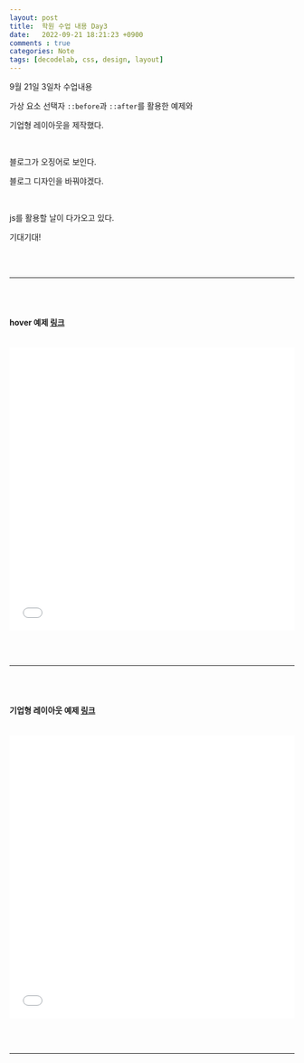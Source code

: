 ```yaml
---
layout: post
title:  학원 수업 내용 Day3
date:   2022-09-21 18:21:23 +0900
comments : true
categories: Note
tags: [decodelab, css, design, layout]
---
```



9월 21일 3일차 수업내용

가상 요소 선택자 `::before`과 `::after`를 활용한 예제와

기업형 레이아웃을 제작했다.

<br>

블로그가 오징어로 보인다.

블로그 디자인을 바꿔야겠다.

<br>

js를 활용할 날이 다가오고 있다.

기대기대!

<br><br>
<hr>
<br><br>

#### hover 예제 [링크](/decodelab/220921/hover/)

<br>

<iframe src='/decodelab/220921/hover/' frameborder='0' width='100%' height='500px'></iframe>

<br><br>
<hr>
<br><br>

#### 기업형 레이아웃 예제 [링크](/decodelab/220921/layout_practice1/)

<br>

<iframe src='/decodelab/220921/layout_practice1/' frameborder='0' width='100%' height='500px'></iframe>

<br><br>
<hr>
<br><br>